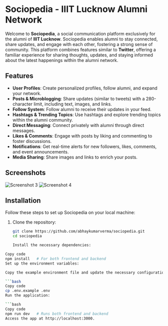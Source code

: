 # Sociopedia - IIIT Lucknow Alumni Network

Welcome to **Sociopedia**, a social communication platform exclusively for the alumni of **IIIT Lucknow**. Sociopedia enables alumni to stay connected, share updates, and engage with each other, fostering a strong sense of community. This platform combines features similar to **Twitter**, offering a familiar experience for sharing thoughts, updates, and staying informed about the latest happenings within the alumni network.

## Features

- **User Profiles**: Create personalized profiles, follow alumni, and expand your network.
- **Posts & Microblogging**: Share updates (similar to tweets) with a 280-character limit, including text, images, and links.
- **Follow System**: Follow alumni to receive their updates in your feed.
- **Hashtags & Trending Topics**: Use hashtags and explore trending topics within the alumni community.
- **Direct Messaging**: Connect privately with alumni through direct messages.
- **Likes & Comments**: Engage with posts by liking and commenting to foster discussions.
- **Notifications**: Get real-time alerts for new followers, likes, comments, and event announcements.
- **Media Sharing**: Share images and links to enrich your posts.

## Screenshots
![Screenshot 3](https://github.com/user-attachments/assets/29382f25-8113-4853-9e32-32f6ae4e337a)
![Screenshot 4](https://github.com/user-attachments/assets/dcbaf5a7-bde2-41a0-9ad0-74b62e37007d)

## Installation

Follow these steps to set up Sociopedia on your local machine:

1. Clone the repository:

   ```bash
   git clone https://github.com/abhaykumarverma/sociopedia.git
   cd sociopedia

   Install the necessary dependencies:

```bash
Copy code
npm install   # For both frontend and backend
Set up the environment variables:

Copy the example environment file and update the necessary configurations:

```bash
Copy code
cp .env.example .env
Run the application:

```bash
Copy code
npm run dev   # Runs both frontend and backend
Access the app at http://localhost:3000.
